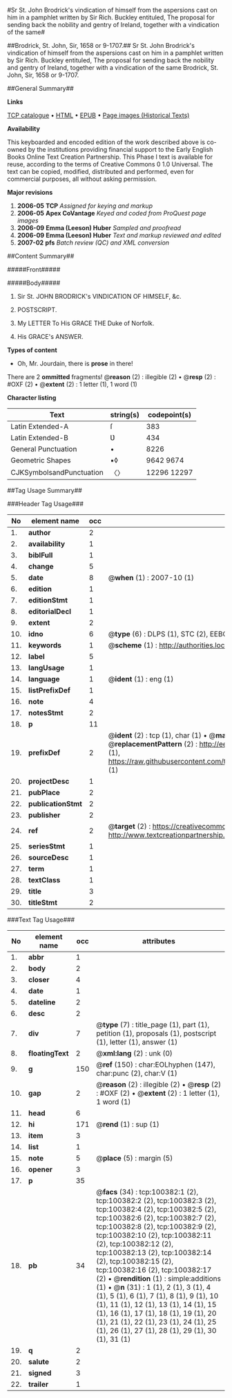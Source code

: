 #Sr St. John Brodrick's vindication of himself from the aspersions cast on him in a pamphlet written by Sir Rich. Buckley entituled, The proposal for sending back the nobility and gentry of Ireland, together with a vindication of the same#

##Brodrick, St. John, Sir, 1658 or 9-1707.##
Sr St. John Brodrick's vindication of himself from the aspersions cast on him in a pamphlet written by Sir Rich. Buckley entituled, The proposal for sending back the nobility and gentry of Ireland, together with a vindication of the same
Brodrick, St. John, Sir, 1658 or 9-1707.

##General Summary##

**Links**

[TCP catalogue](http://www.ota.ox.ac.uk/tcp/)  • 
[HTML](http://tei.it.ox.ac.uk/tcp/Texts-HTML/free/A29/A29611.html)  • 
[EPUB](http://tei.it.ox.ac.uk/tcp/Texts-EPUB/free/A29/A29611.epub) • 
[Page images (Historical Texts)](https://data.historicaltexts.jisc.ac.uk/view?pubId=eebo-13572377e&pageId=eebo-13572377e-100382-1)

**Availability**

This keyboarded and encoded edition of the
	       work described above is co-owned by the institutions
	       providing financial support to the Early English Books
	       Online Text Creation Partnership. This Phase I text is
	       available for reuse, according to the terms of Creative
	       Commons 0 1.0 Universal. The text can be copied,
	       modified, distributed and performed, even for
	       commercial purposes, all without asking permission.

**Major revisions**

1. __2006-05__ __TCP__ *Assigned for keying and markup*
1. __2006-05__ __Apex CoVantage__ *Keyed and coded from ProQuest page images*
1. __2006-09__ __Emma (Leeson) Huber__ *Sampled and proofread*
1. __2006-09__ __Emma (Leeson) Huber__ *Text and markup reviewed and edited*
1. __2007-02__ __pfs__ *Batch review (QC) and XML conversion*

##Content Summary##

#####Front#####

#####Body#####

1. Sir St. JOHN BRODRICK's VINDICATION OF HIMSELF, &c.

1. POSTSCRIPT.

1. My LETTER To His GRACE THE Duke of Norfolk.

1. His GRACE's ANSWER.

**Types of content**

  * Oh, Mr. Jourdain, there is **prose** in there!

There are 2 **ommitted** fragments! 
 @__reason__ (2) : illegible (2)  •  @__resp__ (2) : #OXF (2)  •  @__extent__ (2) : 1 letter (1), 1 word (1)

**Character listing**


|Text|string(s)|codepoint(s)|
|---|---|---|
|Latin Extended-A|ſ|383|
|Latin Extended-B|Ʋ|434|
|General Punctuation|•|8226|
|Geometric Shapes|▪◊|9642 9674|
|CJKSymbolsandPunctuation|〈〉|12296 12297|

##Tag Usage Summary##

###Header Tag Usage###

|No|element name|occ|attributes|
|---|---|---|---|
|1.|__author__|2||
|2.|__availability__|1||
|3.|__biblFull__|1||
|4.|__change__|5||
|5.|__date__|8| @__when__ (1) : 2007-10 (1)|
|6.|__edition__|1||
|7.|__editionStmt__|1||
|8.|__editorialDecl__|1||
|9.|__extent__|2||
|10.|__idno__|6| @__type__ (6) : DLPS (1), STC (2), EEBO-CITATION (1), OCLC (1), VID (1)|
|11.|__keywords__|1| @__scheme__ (1) : http://authorities.loc.gov/ (1)|
|12.|__label__|5||
|13.|__langUsage__|1||
|14.|__language__|1| @__ident__ (1) : eng (1)|
|15.|__listPrefixDef__|1||
|16.|__note__|4||
|17.|__notesStmt__|2||
|18.|__p__|11||
|19.|__prefixDef__|2| @__ident__ (2) : tcp (1), char (1)  •  @__matchPattern__ (2) : ([0-9\-]+):([0-9IVX]+) (1), (.+) (1)  •  @__replacementPattern__ (2) : http://eebo.chadwyck.com/downloadtiff?vid=$1&page=$2 (1), https://raw.githubusercontent.com/textcreationpartnership/Texts/master/tcpchars.xml#$1 (1)|
|20.|__projectDesc__|1||
|21.|__pubPlace__|2||
|22.|__publicationStmt__|2||
|23.|__publisher__|2||
|24.|__ref__|2| @__target__ (2) : https://creativecommons.org/publicdomain/zero/1.0/ (1), http://www.textcreationpartnership.org/docs/. (1)|
|25.|__seriesStmt__|1||
|26.|__sourceDesc__|1||
|27.|__term__|1||
|28.|__textClass__|1||
|29.|__title__|3||
|30.|__titleStmt__|2||


###Text Tag Usage###

|No|element name|occ|attributes|
|---|---|---|---|
|1.|__abbr__|1||
|2.|__body__|2||
|3.|__closer__|4||
|4.|__date__|1||
|5.|__dateline__|2||
|6.|__desc__|2||
|7.|__div__|7| @__type__ (7) : title_page (1), part (1), petition (1), proposals (1), postscript (1), letter (1), answer (1)|
|8.|__floatingText__|2| @__xml:lang__ (2) : unk (0)|
|9.|__g__|150| @__ref__ (150) : char:EOLhyphen (147), char:punc (2), char:V (1)|
|10.|__gap__|2| @__reason__ (2) : illegible (2)  •  @__resp__ (2) : #OXF (2)  •  @__extent__ (2) : 1 letter (1), 1 word (1)|
|11.|__head__|6||
|12.|__hi__|171| @__rend__ (1) : sup (1)|
|13.|__item__|3||
|14.|__list__|1||
|15.|__note__|5| @__place__ (5) : margin (5)|
|16.|__opener__|3||
|17.|__p__|35||
|18.|__pb__|34| @__facs__ (34) : tcp:100382:1 (2), tcp:100382:2 (2), tcp:100382:3 (2), tcp:100382:4 (2), tcp:100382:5 (2), tcp:100382:6 (2), tcp:100382:7 (2), tcp:100382:8 (2), tcp:100382:9 (2), tcp:100382:10 (2), tcp:100382:11 (2), tcp:100382:12 (2), tcp:100382:13 (2), tcp:100382:14 (2), tcp:100382:15 (2), tcp:100382:16 (2), tcp:100382:17 (2)  •  @__rendition__ (1) : simple:additions (1)  •  @__n__ (31) : 1 (1), 2 (1), 3 (1), 4 (1), 5 (1), 6 (1), 7 (1), 8 (1), 9 (1), 10 (1), 11 (1), 12 (1), 13 (1), 14 (1), 15 (1), 16 (1), 17 (1), 18 (1), 19 (1), 20 (1), 21 (1), 22 (1), 23 (1), 24 (1), 25 (1), 26 (1), 27 (1), 28 (1), 29 (1), 30 (1), 31 (1)|
|19.|__q__|2||
|20.|__salute__|2||
|21.|__signed__|3||
|22.|__trailer__|1||
